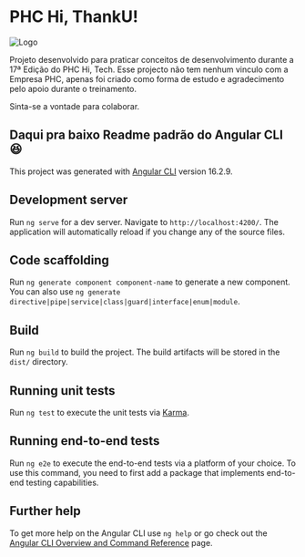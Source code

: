 # PHC Hi, ThankU!
![Logo](https://phchithanku.web.app/assets/imgs/hi-thankU.png)

Projeto desenvolvido para praticar conceitos de desenvolvimento durante a 17ª Edição do PHC Hi, Tech. Esse projecto não tem nenhum vinculo com a Empresa PHC, apenas foi criado como forma de estudo e agradecimento pelo apoio durante o treinamento.

Sinta-se a vontade para colaborar.


## Daqui pra baixo Readme padrão do Angular CLI 😆

This project was generated with [Angular CLI](https://github.com/angular/angular-cli) version 16.2.9.

## Development server

Run `ng serve` for a dev server. Navigate to `http://localhost:4200/`. The application will automatically reload if you change any of the source files.

## Code scaffolding

Run `ng generate component component-name` to generate a new component. You can also use `ng generate directive|pipe|service|class|guard|interface|enum|module`.

## Build

Run `ng build` to build the project. The build artifacts will be stored in the `dist/` directory.

## Running unit tests

Run `ng test` to execute the unit tests via [Karma](https://karma-runner.github.io).

## Running end-to-end tests

Run `ng e2e` to execute the end-to-end tests via a platform of your choice. To use this command, you need to first add a package that implements end-to-end testing capabilities.

## Further help

To get more help on the Angular CLI use `ng help` or go check out the [Angular CLI Overview and Command Reference](https://angular.io/cli) page.
